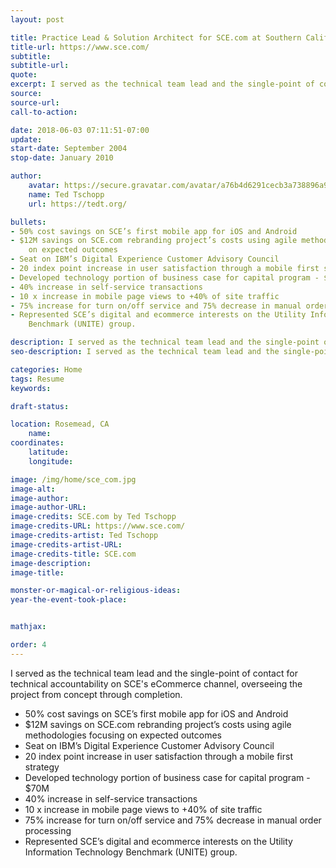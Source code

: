 ```yaml
---
layout: post

title: Practice Lead & Solution Architect for SCE.com at Southern California Edison
title-url: https://www.sce.com/
subtitle:
subtitle-url:
quote:
excerpt: I served as the technical team lead and the single-point of contact for technical accountability on SCE's eCommerce channel, overseeing the project from concept through completion.
source:
source-url:
call-to-action:

date: 2018-06-03 07:11:51-07:00
update:
start-date: September 2004
stop-date: January 2010

author:
    avatar: https://secure.gravatar.com/avatar/a76b4d6291cecb3a738896a971bfb903?s=512&d=mp&r=g
    name: Ted Tschopp
    url: https://tedt.org/

bullets:
- 50% cost savings on SCE’s first mobile app for iOS and Android
- $12M savings on SCE.com rebranding project’s costs using agile methodologies focusing
    on expected outcomes
- Seat on IBM’s Digital Experience Customer Advisory Council
- 20 index point increase in user satisfaction through a mobile first strategy
- Developed technology portion of business case for capital program - $70M
- 40% increase in self-service transactions
- 10 x increase in mobile page views to +40% of site traffic
- 75% increase for turn on/off service and 75% decrease in manual order processing
- Represented SCE’s digital and ecommerce interests on the Utility Information Technology
    Benchmark (UNITE) group.

description: I served as the technical team lead and the single-point of contact for technical accountability on SCE's eCommerce channel, overseeing the project from concept through completion.
seo-description: I served as the technical team lead and the single-point of contact for technical accountability on SCE's eCommerce channel, overseeing the project from concept through completion.

categories: Home
tags: Resume
keywords:

draft-status:

location: Rosemead, CA
    name:
coordinates:
    latitude:
    longitude:

image: /img/home/sce_com.jpg
image-alt:
image-author:
image-author-URL:
image-credits: SCE.com by Ted Tschopp
image-credits-URL: https://www.sce.com/
image-credits-artist: Ted Tschopp
image-credits-artist-URL:
image-credits-title: SCE.com
image-description:
image-title:

monster-or-magical-or-religious-ideas:
year-the-event-took-place:


mathjax:

order: 4
---
```


I served as the technical team lead and the single-point of contact for technical accountability on SCE's eCommerce channel, overseeing the project from concept through completion.

* 50% cost savings on SCE’s first mobile app for iOS and Android
* $12M savings on SCE.com rebranding project’s costs using agile methodologies focusing on expected outcomes
* Seat on IBM’s Digital Experience Customer Advisory Council
* 20 index point increase in user satisfaction through a mobile first strategy
* Developed technology portion of business case for capital program - $70M
* 40% increase in self-service transactions
* 10 x increase in mobile page views to +40% of site traffic
* 75% increase for turn on/off service and 75% decrease in manual order processing
* Represented SCE’s digital and ecommerce interests on the Utility Information Technology Benchmark (UNITE) group.
